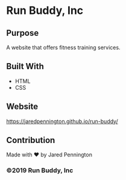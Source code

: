 # Run Buddy, Inc

## Purpose
A website that offers fitness training services.

## Built With
* HTML
* CSS

## Website
https://jaredpennington.github.io/run-buddy/

## Contribution 
Made with ❤️ by Jared Pennington

### ©️2019 Run Buddy, Inc
